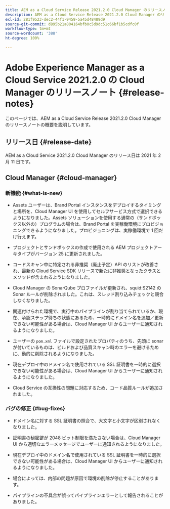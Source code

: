 ```yaml
---
title: AEM as a Cloud Service Release 2021.2.0 Cloud Manager のリリースノート
description: AEM as a Cloud Service Release 2021.2.0 Cloud Manager のリリースノート
exl-id: 281f9523-dec2-44f1-9459-5a45d48489d9
source-git-commit: d895b21a804164bfb0c5d9dc51c66bf1b5cdfc0f
workflow-type: tm+mt
source-wordcount: '388'
ht-degree: 100%

---
```


# Adobe Experience Manager as a Cloud Service 2021.2.0 の Cloud Manager のリリースノート {#release-notes}

このページでは、AEM as a Cloud Service Release 2021.2.0 Cloud Manager のリリースノートの概要を説明しています。

## リリース日 {#release-date}

AEM as a Cloud Service 2021.2.0 Cloud Manager のリリース日は 2021 年 2 月 11 日です。

## Cloud Manager {#cloud-manager}

### 新機能 {#what-is-new}

* Assets ユーザーは、Brand Portal インスタンスをデプロイするタイミングと場所を、Cloud Manager UI を使用してセルフサービス方式で選択できるようになりました。Assets ソリューションを使用する通常の（サンドボックス以外の）プログラムの場合は、Brand Portal を実稼働環境にプロビジョニングできるようになりました。プロビジョニングは、実稼働環境で 1 回だけ行えます。

* プロジェクトとサンドボックスの作成で使用される AEM プロジェクトアーキタイプがバージョン 25 に更新されました。

* コードスキャン中に特定される非推奨（廃止予定）API のリストが改善され、最新の Cloud Service SDK リリースで新たに非推奨となったクラスとメソッドが含まれるようになりました。

* Cloud Manager の SonarQube プロファイルが更新され、squid:S2142 の Sonar ルールが削除されました。これは、スレッド割り込みチェックと競合しなくなりました。

* 関連付けられた環境で、実行中のパイプラインが割り当てられているか、現在、承認ステップ待ちの状態にあるため、一時的にドメイン名を追加／更新できない可能性がある場合は、Cloud Manager UI からユーザーに通知されるようになりました。

* ユーザーの `pom.xml` ファイルで設定されたプロパティのうち、先頭に sonar が付いているものは、ビルドおよび品質スキャン時のエラーを避けるために、動的に削除されるようになりました。

* 現在デプロイ中のドメイン名で使用されている SSL 証明書を一時的に選択できない可能性がある場合は、Cloud Manager UI からユーザーに通知されるようになりました。

* Cloud Service の互換性の問題に対応するため、コード品質ルールが追加されました。

### バグの修正  {#bug-fixes}

* ドメイン名に対する SSL 証明書の照合で、大文字と小文字が区別されなくなりました。

* 証明書の秘密鍵が 2048 ビット制限を満たさない場合は、Cloud Manager UI から適切なエラーメッセージでユーザーに通知されるようになりました。

* 現在デプロイ中のドメイン名で使用されている SSL 証明書を一時的に選択できない可能性がある場合は、Cloud Manager UI からユーザーに通知されるようになりました。

* 場合によっては、内部の問題が原因で環境の削除が停止することがあります。

* パイプラインの不具合が誤ってパイプラインエラーとして報告されることがありました。
